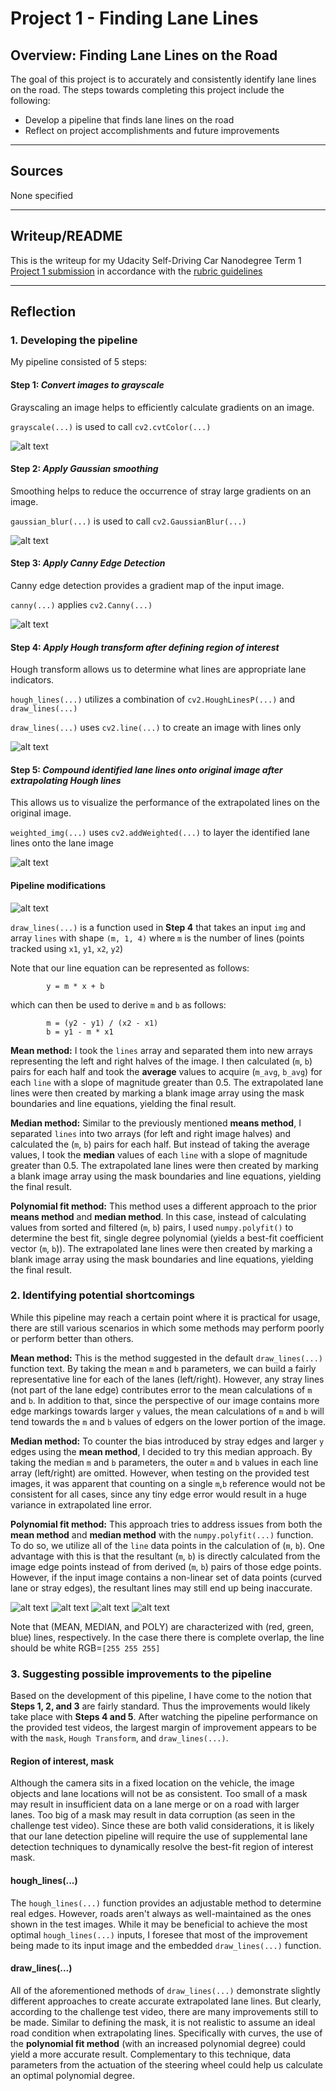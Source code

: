 # Project 1 - Finding Lane Lines

## Overview: Finding Lane Lines on the Road
The goal of this project is to accurately and consistently identify lane lines on the road. The steps towards completing this project include the following:
* Develop a pipeline that finds lane lines on the road
* Reflect on project accomplishments and future improvements

---

[//]: # (Image References)

[image1]: ./test_images_output/POLYsolidWhiteCurve_1.gray.jpg "Grayscale"
[image2]: ./test_images_output/POLYsolidWhiteCurve_2.blur.jpg "Gaussian Blur"
[image3]: ./test_images_output/POLYsolidWhiteCurve_3.canny.jpg "Canny Edge"
[image4]: ./test_images_output/POLYsolidWhiteCurve_4.masked.jpg "Masked Edge"
[image5]: ./test_images_output/POLYsolidWhiteCurve_5.lines.jpg "Extrapolated Lines"
[image6]: ./test_images_output/POLYsolidWhiteCurve_6.OUTPUT.jpg "Output"
[image7]: ./extra/pipeline.jpg "Pipeline Diagram"
[image8]: ./test_images_output/ALL3solidYellowCurve2_6.OUTPUT.jpg "Overlay sYC2"
[image9]: ./test_images_output/ALL3whiteCarLaneSwitch_6.OUTPUT.jpg "Overlay wCLS"
[image10]: ./test_images_output/ALL3solidYellowLeft_6.OUTPUT.jpg "Overlay sYL"
[image11]: ./test_images_output/ALL3solidWhiteCurve_6.OUTPUT.jpg "Overlay sWC"

## Sources
None specified

---

## Writeup/README
This is the writeup for my Udacity Self-Driving Car Nanodegree Term 1 [Project 1 submission](https://github.com/liangk7/CarND-Term1-Project1) in accordance with the [rubric guidelines](https://review.udacity.com/#!/rubrics/322/view)

---

## Reflection

### 1. Developing the pipeline

My pipeline consisted of 5 steps:

#### Step 1: *Convert images to grayscale*
Grayscaling an image helps to efficiently calculate gradients on an image.

`grayscale(...)` is used to call `cv2.cvtColor(...)`

![alt text][image1]

#### Step 2: *Apply Gaussian smoothing*
Smoothing helps to reduce the occurrence of stray large gradients on an image.

`gaussian_blur(...)` is used to call `cv2.GaussianBlur(...)`

![alt text][image2]

#### Step 3: *Apply Canny Edge Detection*
Canny edge detection provides a gradient map of the input image.

`canny(...)` applies `cv2.Canny(...)`

![alt text][image3]

#### Step 4: *Apply Hough transform after defining region of interest*
Hough transform allows us to determine what lines are appropriate lane indicators.

`hough_lines(...)` utilizes a combination of `cv2.HoughLinesP(...)` and `draw_lines(...)`

`draw_lines(...)` uses `cv2.line(...)` to create an image with lines only

![alt text][image4]

#### Step 5: *Compound identified lane lines onto original image after extrapolating Hough lines*
This allows us to visualize the performance of the extrapolated lines on the original image.

`weighted_img(...)` uses `cv2.addWeighted(...)` to layer the identified lane lines onto the lane image

![alt text][image6]

#### Pipeline modifications

![alt text][image7]

`draw_lines(...)` is a function used in **Step 4** that takes an input `img` and array `lines` with shape `(m, 1, 4)` where `m` is the number of lines (points tracked using `x1`, `y1`, `x2`, `y2`)

Note that our line equation can be represented as follows:
```
        y = m * x + b
```
which can then be used to derive `m` and `b` as follows:
```
        m = (y2 - y1) / (x2 - x1)
        b = y1 - m * x1
```
**Mean method:** I took the `lines` array and separated them into new arrays representing the left and right halves of the image.  I then calculated (`m`, `b`) pairs for each half and took the **average** values to acquire (`m_avg`, `b_avg`) for each `line` with a slope of magnitude greater than 0.5.  The extrapolated lane lines were then created by marking a blank image array using the mask boundaries and line equations, yielding the final result.

**Median method:** Similar to the previously mentioned **means method**, I separated `lines` into two arrays (for left and right image halves) and calculated the (`m`, `b`) pairs for each half. But instead of taking the average values, I took the **median** values of each `line` with a slope of magnitude greater than 0.5. The extrapolated lane lines were then created by marking a blank image array using the mask boundaries and line equations, yielding the final result.

**Polynomial fit method:** This method uses a different approach to the prior **means method** and **median method**. In this case, instead of calculating values from sorted and filtered (`m`, `b`) pairs, I used `numpy.polyfit()` to determine the best fit, single degree polynomial (yields a best-fit coefficient vector (`m`, `b`)). The extrapolated lane lines were then created by marking a blank image array using the mask boundaries and line equations, yielding the final result.

### 2. Identifying potential shortcomings
While this pipeline may reach a certain point where it is practical for usage, there are still various scenarios in which some methods may perform poorly or perform better than others.

**Mean method:** This is the method suggested in the default `draw_lines(...)` function text. By taking the mean `m` and `b` parameters, we can build a fairly representative line for each of the lanes (left/right). However, any stray lines (not part of the lane edge) contributes error to the mean calculations of `m` and `b`. In addition to that, since the perspective of our image contains more edge markings towards larger `y` values, the mean calculations of `m` and `b` will tend towards the `m` and `b` values of edgers on the lower portion of the image.

**Median method:** To counter the bias introduced by stray edges and larger `y` edges using the **mean method**, I decided to try this median approach. By taking the median `m` and `b` parameters, the outer `m` and `b` values in each line array (left/right) are omitted. However, when testing on the provided test images, it was apparent that counting on a single `m`,`b` reference would not be consistent for all cases, since any tiny edge error would result in a huge variance in extrapolated line error.

**Polynomial fit method:** This approach tries to address issues from both the **mean method** and **median method** with the `numpy.polyfit(...)` function. To do so, we utilize all of the `line` data points in the calculation of (`m`, `b`). One advantage with this is that the resultant (`m`, `b`) is directly calculated from the image edge points instead of from derived (`m`, `b`) pairs of those edge points. However, if the input image contains a non-linear set of data points (curved lane or stray edges), the resultant lines may still end up being inaccurate.

![alt text][image8]	![alt text][image9]
![alt text][image10]	![alt text][image11]

Note that (MEAN, MEDIAN, and POLY) are characterized with (red, green, blue) lines, respectively.
In the case there there is complete overlap, the line should be white RGB=`[255 255 255]` 

### 3. Suggesting possible improvements to the pipeline
Based on the development of this pipeline, I have come to the notion that **Steps 1, 2, and 3** are fairly standard. Thus the improvements would likely take place with **Steps 4 and 5**. After watching the pipeline performance on the provided test videos, the largest margin of improvement appears to be with the `mask`, `Hough Transform`, and `draw_lines(...)`.

#### Region of interest, mask
Although the camera sits in a fixed location on the vehicle, the image objects and lane locations will not be as consistent. Too small of a mask may result in insufficient data on a lane merge or on a road with larger lanes. Too big of a mask may result in data corruption (as seen in the challenge test video). Since these are both valid considerations, it is likely that our lane detection pipeline will require the use of supplemental lane detection techniques to dynamically resolve the best-fit region of interest mask.

#### hough_lines(...) 
The `hough_lines(...)` function provides an adjustable method to determine real edges. However, roads aren't always as well-maintained as the ones shown in the test images. While it may be beneficial to achieve the most optimal `hough_lines(...)` inputs, I foresee that most of the improvement being made to its input image and the embedded `draw_lines(...)` function.

#### draw_lines(...)
All of the aforementioned methods of 	`draw_lines(...)` demonstrate slightly different approaches to create accurate extrapolated lane lines. But clearly, according to the challenge test video, there are many improvements still to be made. Similar to defining the mask, it is not realistic to assume an ideal road condition when extrapolating lines. Specifically with curves, the use of the **polynomial fit method** (with an increased polynomial degree) could yield a more accurate result. Complementary to this technique, data parameters from the actuation of the steering wheel could help us calculate an optimal polynomial degree.


